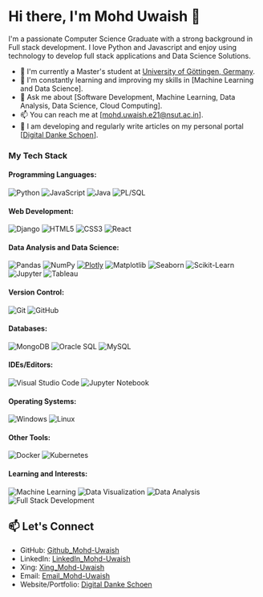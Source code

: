 # Hi there, I'm Mohd Uwaish 👋

I'm a passionate Computer Science Graduate with a strong background in Full stack development. I love Python and Javascript and enjoy using technology to develop full stack applications and Data Science Solutions.

- 🔭 I'm currently a Master's student at [University of Göttingen, Germany](https://www.uni-goettingen.de/en/faculty+of+mathematics+and+computer+science/20491.html).
- 🌱 I'm constantly learning and improving my skills in [Machine Learning and Data Science].
- 💬 Ask me about [Software Development, Machine Learning, Data Analysis, Data Science, Cloud Computing].
- 📫 You can reach me at [mohd.uwaish.e21@nsut.ac.in].
- 📝 I am developing and regularly write articles on my personal portal [[Digital Danke Schoen](https://www.digitaldankeschoen.com/)].

### My Tech Stack

#### Programming Languages:
![Python](https://img.shields.io/badge/Python-3776AB?style=for-the-badge&logo=python&logoColor=white)
![JavaScript](https://img.shields.io/badge/JavaScript-F7DF1E?style=for-the-badge&logo=javascript&logoColor=black)
![Java](https://img.shields.io/badge/Java-007396?style=for-the-badge&logo=java&logoColor=white)
![PL/SQL](https://img.shields.io/badge/PL%2FSQL-FFA500?style=for-the-badge)

#### Web Development:
![Django](https://img.shields.io/badge/Django-092E20?style=for-the-badge&logo=django&logoColor=white)
![HTML5](https://img.shields.io/badge/HTML5-E34F26?style=for-the-badge&logo=html5&logoColor=white)
![CSS3](https://img.shields.io/badge/CSS3-1572B6?style=for-the-badge&logo=css3&logoColor=white)
![React](https://img.shields.io/badge/React-61DAFB?style=for-the-badge&logo=react&logoColor=black)

#### Data Analysis and Data Science:
![Pandas](https://img.shields.io/badge/Pandas-150458?style=for-the-badge&logo=pandas&logoColor=white)
![NumPy](https://img.shields.io/badge/NumPy-013243?style=for-the-badge&logo=numpy&logoColor=white)
[![Plotly](https://img.shields.io/badge/Plotly-3F4B5B?style=for-the-badge&logo=plotly&logoColor=white)](https://plotly.com/)
![Matplotlib](https://img.shields.io/badge/Matplotlib-3776AB?style=for-the-badge&logo=python&logoColor=white)
![Seaborn](https://img.shields.io/badge/Seaborn-3776AB?style=for-the-badge&logo=python&logoColor=white)
![Scikit-Learn](https://img.shields.io/badge/Scikit_Learn-3776AB?style=for-the-badge&logo=python&logoColor=white)
![Jupyter](https://img.shields.io/badge/Jupyter-F37626?style=for-the-badge&logo=jupyter&logoColor=white)
![Tableau](https://img.shields.io/badge/Tableau-E97627?style=for-the-badge&logo=tableau&logoColor=white)


#### Version Control:
![Git](https://img.shields.io/badge/Git-F05032?style=for-the-badge&logo=git&logoColor=white)
![GitHub](https://img.shields.io/badge/GitHub-181717?style=for-the-badge&logo=github&logoColor=white)

#### Databases:
![MongoDB](https://img.shields.io/badge/MongoDB-47A248?style=for-the-badge&logo=mongodb&logoColor=white)
![Oracle SQL](https://img.shields.io/badge/Oracle_SQL-F80000?style=for-the-badge)
![MySQL](https://img.shields.io/badge/MySQL-4479A1?style=for-the-badge&logo=mysql&logoColor=white)


#### IDEs/Editors:
![Visual Studio Code](https://img.shields.io/badge/Visual_Studio_Code-007ACC?style=for-the-badge&logo=visual-studio-code&logoColor=white)
![Jupyter Notebook](https://img.shields.io/badge/Jupyter_Notebook-F37626?style=for-the-badge&logo=jupyter&logoColor=white)

#### Operating Systems:
![Windows](https://img.shields.io/badge/Windows-0078D6?style=for-the-badge&logo=windows&logoColor=white)
![Linux](https://img.shields.io/badge/Linux-FCC624?style=for-the-badge&logo=linux&logoColor=black)

#### Other Tools:
![Docker](https://img.shields.io/badge/Docker-2496ED?style=for-the-badge&logo=docker&logoColor=white)
![Kubernetes](https://img.shields.io/badge/Kubernetes-326CE5?style=for-the-badge&logo=kubernetes&logoColor=white)

#### Learning and Interests:
![Machine Learning](https://img.shields.io/badge/Machine_Learning-3776AB?style=for-the-badge&logo=python&logoColor=white)
![Data Visualization](https://img.shields.io/badge/Data_Visualization-FF6F61?style=for-the-badge&logo=python&logoColor=white)
![Data Analysis](https://img.shields.io/badge/Data_Analysis-FF6F61?style=for-the-badge&logo=data&logoColor=white)
![Full Stack Development](https://img.shields.io/badge/Full_Stack_Development-000000?style=for-the-badge)


## 📫 Let's Connect

- GitHub: [Github_Mohd-Uwaish](https://github.com/YourGitHubUsername](https://github.com/mohdUwaish59/mohdUwaish59/))
- LinkedIn: [LinkedIn_Mohd-Uwaish](https://www.linkedin.com/in/mohd-uwaish-72b779282/)
- Xing: [Xing_Mohd-Uwaish](https://www.xing.com/profile/Mohd_Uwaish/cv)
- Email: [Email_Mohd-Uwaish](mailto:mohd.uwaish.e21@nsut.ac.in)
- Website/Portfolio: [Digital Danke Schoen](https://www.digitaldankeschoen.com/)
